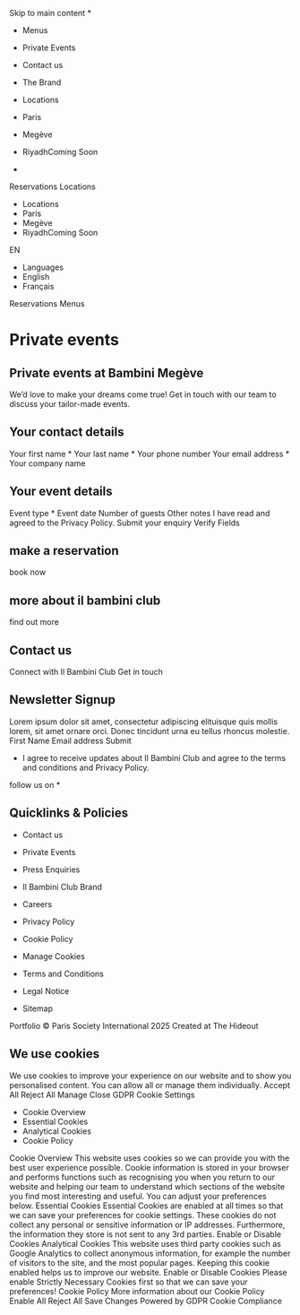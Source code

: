 Skip to main content
  * 

  * Menus
  * Private Events
  * Contact us
  * The Brand


  * Locations
  * Paris
  * Megève
  * RiyadhComing Soon


  * 

Reservations
Locations
  * Locations
  * Paris
  * Megève
  * RiyadhComing Soon


EN
  * Languages
  * English
  * Français


Reservations Menus
# Private events
## Private events at Bambini Megève
We’d love to make your dreams come true! Get in touch with our team to discuss your tailor-made events.
## Your contact details
Your first name *
Your last name *
Your phone number
Your email address *
Your company name
## Your event details
Event type *
Event date
Number of guests
Other notes
I have read and agreed to the Privacy Policy.
Submit your enquiry
Verify Fields
## make a reservation
book now
## more about il bambini club
find out more
## Contact us
Connect with Il Bambini Club
Get in touch
## Newsletter Signup
Lorem ipsum dolor sit amet, consectetur adipiscing elituisque quis mollis lorem, sit amet ornare orci. Donec tincidunt urna eu tellus rhoncus molestie.
First Name
Email address
Submit
  * I agree to receive updates about Il Bambini Club and agree to the terms and conditions and Privacy Policy.


follow us on
  * 

## Quicklinks & Policies
  * Contact us
  * Private Events
  * Press Enquiries
  * Il Bambini Club Brand
  * Careers


  * Privacy Policy
  * Cookie Policy
  * Manage Cookies
  * Terms and Conditions
  * Legal Notice
  * Sitemap


Portfolio
© Paris Society International 2025 Created at The Hideout
## We use cookies
We use cookies to improve your experience on our website and to show you personalised content. You can allow all or manage them individually.
Accept All Reject All Manage
Close GDPR Cookie Settings
  * Cookie Overview
  * Essential Cookies
  * Analytical Cookies
  * Cookie Policy


Cookie Overview
This website uses cookies so we can provide you with the best user experience possible. Cookie information is stored in your browser and performs functions such as recognising you when you return to our website and helping our team to understand which sections of the website you find most interesting and useful. You can adjust your preferences below.
Essential Cookies
Essential Cookies are enabled at all times so that we can save your preferences for cookie settings. These cookies do not collect any personal or sensitive information or IP addresses. Furthermore, the information they store is not sent to any 3rd parties.
Enable or Disable Cookies
Analytical Cookies
This website uses third party cookies such as Google Analytics to collect anonymous information, for example the number of visitors to the site, and the most popular pages. Keeping this cookie enabled helps us to improve our website.
Enable or Disable Cookies
Please enable Strictly Necessary Cookies first so that we can save your preferences!
Cookie Policy
More information about our Cookie Policy
Enable All Reject All Save Changes
Powered by GDPR Cookie Compliance
